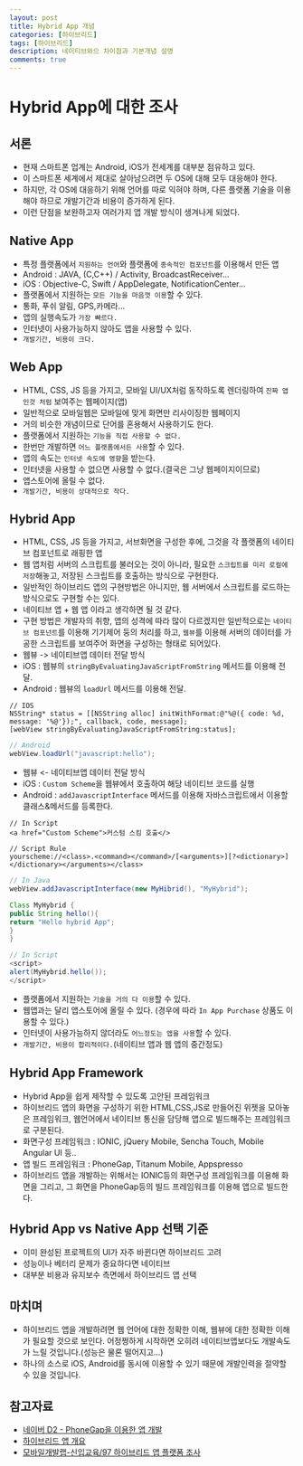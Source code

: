 ```yaml
---
layout: post
title: Hybrid App 개념
categories: [하이브리드]
tags: [하이브리드]
description: 네이티브와으 차이점과 기본개념 설명
comments: true
---
```


# Hybrid App에 대한 조사
## 서론
* 현재 스마트폰 업계는 Android, iOS가 전세계를 대부분 점유하고 있다.
* 이 스마트폰 세계에서 제대로 살아남으려면 두 OS에 대해 모두 대응해야 한다.
* 하지만, 각 OS에 대응하기 위해 언어를 따로 익혀야 하며, 다른 플랫폼 기술을 이용해야 하므로 개발기간과 비용이 증가하게 된다.
* 이런 단점을 보완하고자 여러가지 앱 개발 방식이 생겨나게 되었다.

## Native App
* 특정 플랫폼에서 `지원하는 언어`와 플랫폼에 `종속적인 컴포넌트`를 이용해서 만든 앱
* Android : JAVA, (C,C++) / Activity, BroadcastReceiver...
* iOS : Objective-C, Swift / AppDelegate, NotificationCenter...
* 플랫폼에서 지원하는 `모든 기능을 마음껏 이용`할 수 있다.
* 통화, 푸쉬 알림, GPS,카메라...
* 앱의 실행속도가 `가장 빠르다.`
* 인터넷이 사용가능하지 않아도 앱을 사용할 수 있다.
* `개발기간, 비용이 크다.`

## Web App
* HTML, CSS, JS 등을 가지고, 모바일 UI/UX처럼 동작하도록 렌더링하여 `진짜 앱인것 처럼` 보여주는 웹페이지(앱)
* 일반적으로 모바일웹은 모바일에 맞게 화면만 리사이징한 웹페이지
* 거의 비슷한 개념이므로 단어를 혼용해서 사용하기도 한다.
* 플랫폼에서 지원하는 `기능을 직접 사용할 수 없다.`
* 한번만 개발하면 `어느 플랫폼에서든 사용`할 수 있다.
* 앱의 속도는 `인터넷 속도에 영향`을 받는다.
* 인터넷을 사용할 수 없으면 사용할 수 없다.(결국은 그냥 웹페이지이므로)
* 앱스토어에 올릴 수 없다.
* `개발기간, 비용이 상대적으로 작다.`

## Hybrid App
* HTML, CSS, JS 등을 가지고, 서브화면을 구성한 후에, 그것을 각 플랫폼의 네이티브 컴포넌트로 래핑한 앱
* 웹 앱처럼 서버의 스크립트를 불러오는 것이 아니라, 필요한 `스크립트를 미리 로컬에 저장`해놓고, 저장된 스크립트를 호출하는 방식으로 구현한다.
* 일반적인 하이브리드 앱의 구현방법은 아니지만, 웹 서버에서 스크립트를 로드하는 방식으로도 구현할 수는 있다.
* 네이티브 앱 + 웹 앱 이라고 생각하면 될 것 같다.
* 구현 방법은 개발자의 취향, 앱의 성격에 따라 많이 다르겠지만 일반적으로는 `네이티브 컴포넌트`를 이용해 기기제어 둥의 처리를 하고, `웹뷰`를 이용해 서버의 데이터를 가공한 스크립트를 보여주어 화면을 구성하는 형태로 되어있다.
* 웹뷰 -> 네이티브앱 데이터 전달 방식
* iOS : 웹뷰의 `stringByEvaluatingJavaScriptFromString` 메서드를 이용해 전달.
* Android : 웹뷰의 `loadUrl` 메서드를 이용해 전달.

```obj-c
// IOS
NSString* status = [[NSString alloc] initWithFormat:@"%@({ code: %d, message: '%@'});", callback, code, message];  
[webView stringByEvaluatingJavaScriptFromString:status];
```

```java
// Android
webView.loadUrl("javascript:hello");
```

* 웹뷰 <- 네이티브앱 데이터 전달 방식
* iOS : `Custom Scheme`을 웹뷰에서 호출하여 해당 네이티브 코드를 실행
* Android : `addJavascriptInterface` 메서드를 이용해 자바스크립트에서 이용할 클래스&메서드를 등록한다.

```
// In Script
<a href="Custom Scheme">커스텀 스킴 호출</>

// Script Rule
yourscheme://<class>.<command></command>/[<arguments>][?<dictionary>]  
</dictionary></arguments></class>
```
```java
// In Java
webView.addJavascriptInterface(new MyHibrid(), "MyHybrid");

Class MyHybrid {  
public String hello(){  
return "Hello hybrid App";  
}
}

// In Script
<script>
alert(MyHybrid.hello());
</script>
```
* 플랫폼에서 지원하는 `기술을 거의 다 이용`할 수 있다.
* 웹앱과는 달리 앱스토어에 올릴 수 있다. (경우에 따라 `In App Purchase` 상품도 이용할 수 있다.)
* 인터넷이 사용가능하지 않더라도 `어느정도는 앱을 사용`할 수 있다.
* `개발기간, 비용이 합리적이다.`(네이티브 앱과 웹 앱의 중간정도)


## Hybrid App Framework
* Hybrid App을 쉽게 제작할 수 있도록 고안된 프레임워크
* 하이브리드 앱의 화면을 구성하기 위한 HTML,CSS,JS로 만들어진 위젯을 모아놓은 프레임워크, 웹언어에서 네이티브 통신을 담당해 앱으로 빌드해주는 프레임워크로 구분된다.
* 화면구성 프레임워크 : IONIC, jQuery Mobile, Sencha Touch, Mobile Angular UI 등..
* 앱 빌드 프레임워크 : PhoneGap, Titanum Mobile, Appspresso
* 하이브리드 앱을 개발하는 위해서는 IONIC등의 화면구성 프레임워크를 이용해 화면을 그리고, 그 화면을 PhoneGap등의 빌드 프레임워크를 이용해 앱으로 빌드한다.

## Hybrid App vs Native App 선택 기준

- 이미 완성된 프로젝트의 UI가 자주 바뀐다면 하이브리드 고려
- 성능이나 베터리 문제가 중요하다면 네이티브
- 대부분 비용과 유지보수 측면에서 하이브리드 앱 선택

## 마치며
* 하이브리드 앱을 개발하려면 웹 언어에 대한 정확한 이해, 웹뷰에 대한 정확한 이해가 필요할 것으로 보인다. 어정쩡하게 시작하면 오히려 네이티브앱보다도 개발속도가 느릴 것입니다.(성능은 물론 떨어지고...)
* 하나의 소스로 iOS, Android를 동시에 이용할 수 있기 때문에 개발인력을 절약할 수 있을 것입니다.

## 참고자료
* [네이버 D2 - PhoneGap을 이용한 앱 개발](http://d2.naver.com/helloworld/8180)
* [하이브리드 앱 개요](http://www.nam.or.kr/archives/21495)
* [모바일개발랩-신입교육/97 하이브리드 앱 플랫폼 조사](dooray://1387695619080878080/tasks/1662944633814896761 "closed")
